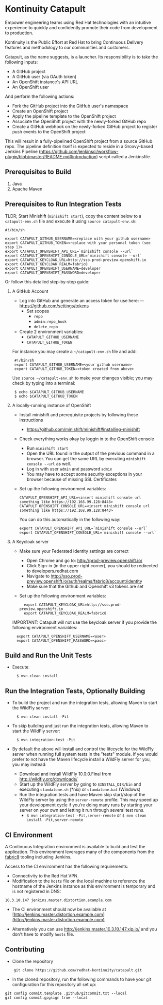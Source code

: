 # Kontinuity Catapult
Empower engineering teams using Red Hat technologies with an intuitive experience to quickly and confidently promote their code from development to production.

Kontinuity is the Public Effort at Red Hat to bring Continuous Delivery features and methodology to our communities and customers.

Catapult, as the name suggests, is a launcher.  Its responsibility is to take the following inputs:

* A GitHub project
* A GitHub user (via OAuth token)
* An OpenShift instance's API URL
* An OpenShift user

And perform the following actions:

* Fork the GitHub project into the GitHub user's namespace
* Create an OpenShift project
* Apply the pipeline template to the OpenShift project
* Associate the OpenShift project with the newly-forked GitHub repo
* Create a GitHub webhook on the newly-forked GitHub project to register push events to the OpenShift project

This will result in a fully-pipelined OpenShift project from a source GitHub repo.  The pipeline definition itself is expected to reside in a Groovy-based Jenkins Pipeline (https://github.com/jenkinsci/workflow-plugin/blob/master/README.md#introduction) script called a Jenkinsfile.

Prerequisites to Build
----------------------
1. Java
2. Apache Maven

Prerequisites to Run Integration Tests
--------------------------------------
TLDR; Start Minishift (`minishift start`), copy the content below to a `catapult-env.sh` file and execute it using `source catapult-env.sh`: 

```
#!/bin/sh 

export CATAPULT_GITHUB_USERNAME=<replace with your github username>
export CATAPULT_GITHUB_TOKEN=<replace with your personal token (see step 1)>
export CATAPULT_OPENSHIFT_API_URL=`minishift console --url`
export CATAPULT_OPENSHIFT_CONSOLE_URL=`minishift console --url`
export CATAPULT_KEYCLOAK_URL=http://sso.prod-preview.openshift.io
export CATAPULT_KEYCLOAK_REALM=fabric8
export CATAPULT_OPENSHIFT_USERNAME=developer
export CATAPULT_OPENSHIFT_PASSWORD=developer

```

Or follow this detailed step-by-step guide:

1. A GitHub Account

    * Log into GitHub and generate an access token for use here:
    --  https://github.com/settings/tokens
        * Set scopes
            * `repo`
            * `admin:repo_hook`
            * `delete_repo`
    * Create 2 environment variables:
        * `CATAPULT_GITHUB_USERNAME`
        * `CATAPULT_GITHUB_TOKEN`

    For instance you may create a `~/catapult-env.sh` file and add:
    
        #!/bin/sh
        export CATAPULT_GITHUB_USERNAME=<your github username>
        export CATAPULT_GITHUB_TOKEN=<token created from above>
    
    Use `source ~/catapult-env.sh` to make your changes visible; you may check by typing into a terminal:

        $ echo $CATAPULT_GITHUB_USERNAME
        $ echo $CATAPULT_GITHUB_TOKEN

     
2. A locally-running instance of OpenShift 

    * Install minishift and prerequisite projects by following these instructions
        * https://github.com/minishift/minishift#installing-minishift
	
    * Check everything works okay by loggin in to the OpenShift console
        * Run `minishift start`
        * Open the URL found in the output of the previous command in a browser. You can get the same URL by executing `minishift console --url` as well.
        * Log in with user `admin` and password `admin`
        * You may have to accept some security exceptions in your browser because of missing SSL Certificates

    * Set up the following environment variables:
        ```
        CATAPULT_OPENSHIFT_API_URL=<insert minishift console url something like https://192.168.99.128:8443>
        CATAPULT_OPENSHIFT_CONSOLE_URL=<insert minishift console url something like https://192.168.99.128:8443>
        ```
        
        You can do this automatically in the following way:       
        ```
        export CATAPULT_OPENSHIFT_API_URL=`minishift console --url`
        export CATAPULT_OPENSHIFT_CONSOLE_URL=`minishift console --url`
        ```

3. A Keycloak server

    * Make sure your Federated Identity settings are correct
        * Open Chrome and go to: http://prod-preview.openshift.io/
        * Click Sign-in (in the upper right corner), you should be redirected to developers.redhat.com
        * Navigate to http://sso.prod-preview.openshift.io/auth/realms/fabric8/account/identity
        * Make sure that the Github and Openshift v3 tokens are set

    * Set up the following environment variables: 
      ```
        export CATAPULT_KEYCLOAK_URL=http://sso.prod-preview.openshift.io
        export CATAPULT_KEYCLOAK_REALM=fabric8
      ```
    IMPORTANT: Catapult will not use the keycloak server if you provide the following environment variables:
      ```    
        export CATAPULT_OPENSHIFT_USERNAME=<user>
        export CATAPULT_OPENSHIFT_PASSWORD=<pass>
      ```

    
    
     
Build and Run the Unit Tests
----------------------------

* Execute:

        $ mvn clean install
        
Run the Integration Tests, Optionally Building
----------------------------------------------

* To build the project and run the integration tests, allowing Maven to start the WildFly server:
 
        $ mvn clean install -Pit


* To skip building and just run the integration tests, allowing Maven to start the WildFly server:

        $ mvn integration-test -Pit
        
* By default the above will install and control the lifecycle for the WildFly server when running full system tests in the "tests" module.  If you would prefer to not have the Maven lifecycle install a WildFly server for you, you may instead:
    * Download and install WildFly 10.0.0.Final from http://wildfly.org/downloads/
    * Start up the WildFly server by going to `$INSTALL_DIR/bin` and executing `standalone.sh` (*nix) or `standalone.bat` (Windows)
    * Run the integration tests and have Maven skip start/stop of the WildFly server by using the `server-remote` profile.  This may speed up your development cycle if you're doing many runs by starting your server on your own and letting it run through several test runs.
        * `$ mvn integration-test -Pit,server-remote` or `$ mvn clean install -Pit,server-remote`
        
CI Environment
----------------------------

A Continuous Integration environment is available to build and test the application. This environment leverages many of the components from the [fabric8](http://fabric8.io/) tooling including Jenkins.

Access to the CI environment has the following requirements:

*  Connectivity to the Red Hat VPN.
*  Modification to the `hosts` file on the local machine to reference the hostname of the Jenkins instance as this environment is temporary and is not registered in DNS:

```
10.3.10.147 jenkins.master.distortion.example.com
```

 * The CI environment should now be available at [http://jenkins.master.distortion.example.com](http://jenkins.master.distortion.example.com)

 * Alternatively you can use http://jenkins.master.10.3.10.147.xip.io/ and you don't have to modify `hosts` file.


Contributing
------------

* Clone the repository
```
	git clone https://github.com/redhat-kontinuity/catapult.git
```

* In the cloned repository, run the following commands to have your git configuration for this repository all set up: 
```
git config commit.template .github/gitcommit.txt --local
git config commit.gpgsign true --local
```

